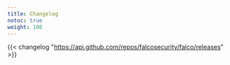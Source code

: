 ```yaml
---
title: Changelog
notoc: true
weight: 100
---
```


{{< changelog "https://api.github.com/repos/falcosecurity/falco/releases" >}}
